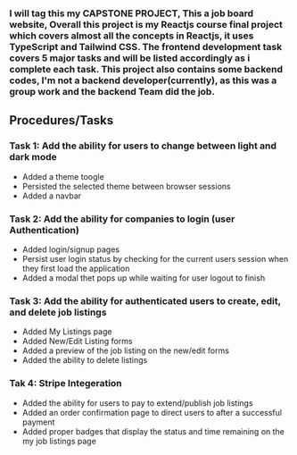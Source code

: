 ### I will tag this my CAPSTONE PROJECT, This a job board website, Overall this project is my Reactjs course final project which covers almost all the concepts in Reactjs, it uses TypeScript and Tailwind CSS. The frontend development task covers 5 major tasks and will be listed accordingly as i complete each task. This project also contains some backend codes, I'm not a backend developer(currently), as this was a group work and the backend Team did the job.

## Procedures/Tasks

### Task 1: Add the ability for users to change between light and dark mode
- Added a theme toogle
- Persisted the selected theme between browser sessions
- Added a navbar

### Task 2: Add the ability for companies to login (user Authentication)
- Added login/signup pages
- Persist user login status by checking for the current users session when they first load the application
- Added a modal thet pops up while waiting for user logout to finish

### Task 3: Add the ability for authenticated users to create, edit, and delete job listings
- Added My Listings page
- Added New/Edit Listing forms
- Added a preview of the job listing on the new/edit forms
- Added the ability to delete listings 

### Tak 4: Stripe Integeration 
- Added the ability for users to pay to extend/publish job listings
- Added an order confirmation page to direct users to after a successful payment
- Added proper badges that display the status and time remaining on the my job listings page
